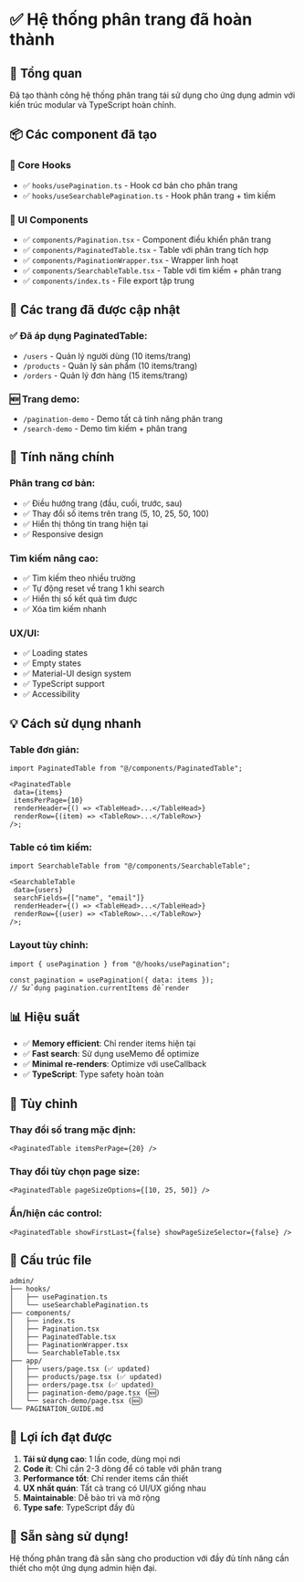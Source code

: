 # ✅ Hệ thống phân trang đã hoàn thành

## 🎯 Tổng quan

Đã tạo thành công hệ thống phân trang tái sử dụng cho ứng dụng admin với kiến trúc modular và TypeScript hoàn chỉnh.

## 📦 Các component đã tạo

### 🔧 Core Hooks

- ✅ `hooks/usePagination.ts` - Hook cơ bản cho phân trang
- ✅ `hooks/useSearchablePagination.ts` - Hook phân trang + tìm kiếm

### 🎨 UI Components

- ✅ `components/Pagination.tsx` - Component điều khiển phân trang
- ✅ `components/PaginatedTable.tsx` - Table với phân trang tích hợp
- ✅ `components/PaginationWrapper.tsx` - Wrapper linh hoạt
- ✅ `components/SearchableTable.tsx` - Table với tìm kiếm + phân trang
- ✅ `components/index.ts` - File export tập trung

## 🔄 Các trang đã được cập nhật

### ✅ Đã áp dụng PaginatedTable:

- `/users` - Quản lý người dùng (10 items/trang)
- `/products` - Quản lý sản phẩm (10 items/trang)
- `/orders` - Quản lý đơn hàng (15 items/trang)

### 🆕 Trang demo:

- `/pagination-demo` - Demo tất cả tính năng phân trang
- `/search-demo` - Demo tìm kiếm + phân trang

## 🚀 Tính năng chính

### Phân trang cơ bản:

- ✅ Điều hướng trang (đầu, cuối, trước, sau)
- ✅ Thay đổi số items trên trang (5, 10, 25, 50, 100)
- ✅ Hiển thị thông tin trang hiện tại
- ✅ Responsive design

### Tìm kiếm nâng cao:

- ✅ Tìm kiếm theo nhiều trường
- ✅ Tự động reset về trang 1 khi search
- ✅ Hiển thị số kết quả tìm được
- ✅ Xóa tìm kiếm nhanh

### UX/UI:

- ✅ Loading states
- ✅ Empty states
- ✅ Material-UI design system
- ✅ TypeScript support
- ✅ Accessibility

## 💡 Cách sử dụng nhanh

### Table đơn giản:

```tsx
import PaginatedTable from "@/components/PaginatedTable";

<PaginatedTable
 data={items}
 itemsPerPage={10}
 renderHeader={() => <TableHead>...</TableHead>}
 renderRow={(item) => <TableRow>...</TableRow>}
/>;
```

### Table có tìm kiếm:

```tsx
import SearchableTable from "@/components/SearchableTable";

<SearchableTable
 data={users}
 searchFields={["name", "email"]}
 renderHeader={() => <TableHead>...</TableHead>}
 renderRow={(user) => <TableRow>...</TableRow>}
/>;
```

### Layout tùy chỉnh:

```tsx
import { usePagination } from "@/hooks/usePagination";

const pagination = usePagination({ data: items });
// Sử dụng pagination.currentItems để render
```

## 📊 Hiệu suất

- ✅ **Memory efficient**: Chỉ render items hiện tại
- ✅ **Fast search**: Sử dụng useMemo để optimize
- ✅ **Minimal re-renders**: Optimize với useCallback
- ✅ **TypeScript**: Type safety hoàn toàn

## 🔧 Tùy chỉnh

### Thay đổi số trang mặc định:

```tsx
<PaginatedTable itemsPerPage={20} />
```

### Thay đổi tùy chọn page size:

```tsx
<PaginatedTable pageSizeOptions={[10, 25, 50]} />
```

### Ẩn/hiện các control:

```tsx
<PaginatedTable showFirstLast={false} showPageSizeSelector={false} />
```

## 📁 Cấu trúc file

```
admin/
├── hooks/
│   ├── usePagination.ts
│   └── useSearchablePagination.ts
├── components/
│   ├── index.ts
│   ├── Pagination.tsx
│   ├── PaginatedTable.tsx
│   ├── PaginationWrapper.tsx
│   └── SearchableTable.tsx
├── app/
│   ├── users/page.tsx (✅ updated)
│   ├── products/page.tsx (✅ updated)
│   ├── orders/page.tsx (✅ updated)
│   ├── pagination-demo/page.tsx (🆕)
│   └── search-demo/page.tsx (🆕)
└── PAGINATION_GUIDE.md
```

## 🎯 Lợi ích đạt được

1. **Tái sử dụng cao**: 1 lần code, dùng mọi nơi
2. **Code ít**: Chỉ cần 2-3 dòng để có table với phân trang
3. **Performance tốt**: Chỉ render items cần thiết
4. **UX nhất quán**: Tất cả trang có UI/UX giống nhau
5. **Maintainable**: Dễ bảo trì và mở rộng
6. **Type safe**: TypeScript đầy đủ

## 🚀 Sẵn sàng sử dụng!

Hệ thống phân trang đã sẵn sàng cho production với đầy đủ tính năng cần thiết cho một ứng dụng admin hiện đại.
